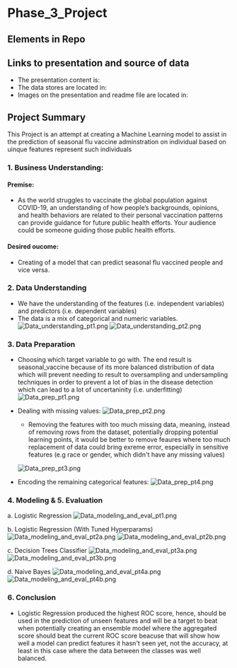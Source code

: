 # Phase_3_Project

## Elements in Repo

## Links to presentation and source of data
* The presentation content is: 
* The data stores are located in: 
* Images on the presentation and readme file are located in:


## Project Summary
This Project is an attempt at creating a Machine Learning model to assist in the prediction of seasonal flu vaccine adminstration on individual based on uinque features represent such individuals

### 1. Business Understanding:
#### Premise:
- As the world struggles to vaccinate the global population against COVID-19, an understanding of how people’s backgrounds, opinions, and health behaviors are related to their personal vaccination patterns can provide guidance for future public health efforts. Your audience could be someone guiding those public health efforts.

#### Desired oucome:
- Creating of a model that can predict seasonal flu vaccined people and vice versa.

### 2. Data Understanding
- We have the understanding of the features (i.e. independent variables) and predictors (i.e. dependent variables)
- The data is a mix of categorical and numeric variables.
![Data_understanding_pt1.png](./presentation_images/Data_understanding_pt_1.png)
![Data_understanding_pt2.png](./presentation_images/Data_understanding_pt_2.png)


### 3. Data Preparation
- Choosing which target variable to go with. The end result is seasonal_vaccine because of its more balanced distribution of data which will prevent needing to result to oversampling and undersampling techniques in order to prevent a lot of bias in the disease detection which can lead to a lot of uncertaninity (i.e. underfitting)
![Data_prep_pt1.png](./presentation_images/Data_prep_pt1.png)

- Dealing with missing values:
![Data_prep_pt2.png](./presentation_images/Data_prep_pt2.png)
  * Removing the features with too much missing data, meaning, instead of removing rows from the dataset, potentially dropping potential learning points, it would be better to remove feaures where too much replacement of data could bring exreme error, especially in sensitive features (e.g race or gender, which didn't have any missing values)
  
  ![Data_prep_pt3.png](./presentation_images/Data_prep_pt3.png)
 
 - Encoding the remaining categorical features:
 ![Data_prep_pt4.png](./presentation_images/Data_prep_pt4.png)
 
 
 ### 4. Modeling & 5. Evaluation
 a. Logistic Regression
 ![Data_modeling_and_eval_pt1.png](./presentation_images/Data_modeling_and_eval_pt1.png)
 
 b. Logistic Regression (With Tuned Hyperparams)
 ![Data_modeling_and_eval_pt2a.png](./presentation_images/Data_modeling_and_eval_pt2a.png)
 ![Data_modeling_and_eval_pt2b.png](./presentation_images/Data_modeling_and_eval_pt2b.png)

c. Decision Trees Classifier
 ![Data_modeling_and_eval_pt3a.png](./presentation_images/Data_modeling_and_eval_pt3a.png)
 ![Data_modeling_and_eval_pt3b.png](./presentation_images/Data_modeling_and_eval_pt3b.png)

d. Naive Bayes 
 ![Data_modeling_and_eval_pt4a.png](./presentation_images/Data_modeling_and_eval_pt4a.png)
 ![Data_modeling_and_eval_pt4b.png](./presentation_images/Data_modeling_and_eval_pt4b.png)

### 6. Conclusion
- Logistic Regression produced the highest ROC score, hence, should be used in the prediction of unseen features and will be a target to beat when potentially creating an ensemble model where the aggregated score should beat the current ROC score beacuse that will show how well a model can predict features it hasn't seen yet, not the accuracy, at least in this case where the data between the classes was well balanced.

